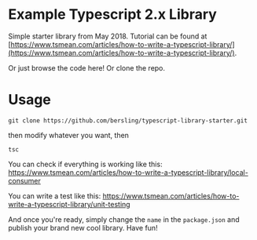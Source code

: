 # Example Typescript 2.x Library

Simple starter library from May 2018.
Tutorial can be found at
[https://www.tsmean.com/articles/how-to-write-a-typescript-library/](https://www.tsmean.com/articles/how-to-write-a-typescript-library/).

Or just browse the code here! Or clone the repo.

# Usage

```
git clone https://github.com/bersling/typescript-library-starter.git
```

then modify whatever you want, then

```
tsc
```

You can check if everything is working like this:
https://www.tsmean.com/articles/how-to-write-a-typescript-library/local-consumer

You can write a test like this:
https://www.tsmean.com/articles/how-to-write-a-typescript-library/unit-testing

And once you're ready, simply change the `name` in the `package.json`
and publish your brand new cool library. Have fun!

